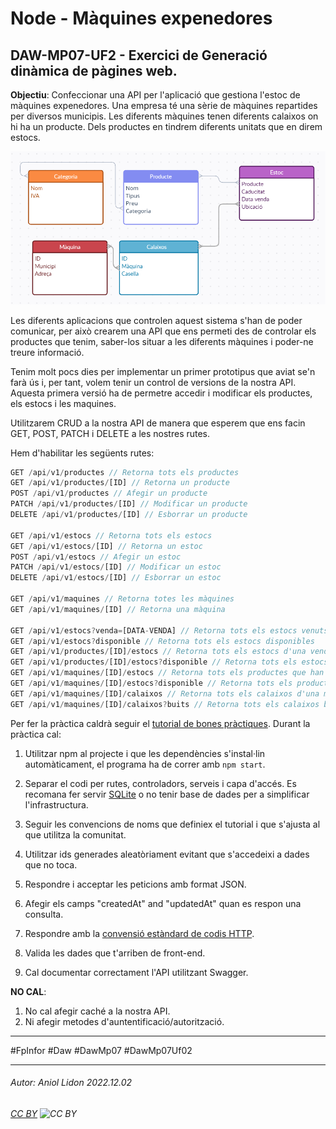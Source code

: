 # Node - Màquines expenedores
## DAW-MP07-UF2 - Exercici de Generació dinàmica de pàgines web.
**Objectiu**: Confeccionar una API per l'aplicació que gestiona l'estoc de màquines expenedores.
Una empresa té una sèrie de màquines repartides per diversos municipis. Les diferents màquines tenen diferents calaixos on hi ha un producte. Dels productes en tindrem diferents unitats que en direm estocs.

![diagrama](diagrama.png)

Les diferents aplicacions que controlen aquest sistema s'han de poder comunicar, per això crearem una API que ens permeti des de controlar els productes que tenim, saber-los situar a les diferents màquines i poder-ne treure informació.

Tenim molt pocs dies per implementar un primer prototipus que aviat se'n farà ús i, per tant, volem tenir un control de versions de la nostra API. Aquesta primera versió ha de permetre accedir i modificar els productes, els estocs i les maquines.

Utilitzarem CRUD a la nostra API de manera que esperem que ens facin GET, POST, PATCH i DELETE a les nostres rutes.

Hem d'habilitar les següents rutes:

```javascript
GET /api/v1/productes // Retorna tots els productes
GET /api/v1/productes/[ID] // Retorna un producte
POST /api/v1/productes // Afegir un producte
PATCH /api/v1/productes/[ID] // Modificar un producte
DELETE /api/v1/productes/[ID] // Esborrar un producte

GET /api/v1/estocs // Retorna tots els estocs
GET /api/v1/estocs/[ID] // Retorna un estoc
POST /api/v1/estocs // Afegir un estoc
PATCH /api/v1/estocs/[ID] // Modificar un estoc
DELETE /api/v1/estocs/[ID] // Esborrar un estoc

GET /api/v1/maquines // Retorna totes les màquines
GET /api/v1/maquines/[ID] // Retorna una màquina

GET /api/v1/estocs?venda=[DATA-VENDA] // Retorna tots els estocs venuts una data.
GET /api/v1/estocs?disponible // Retorna tots els estocs disponibles
GET /api/v1/productes/[ID]/estocs // Retorna tots els estocs d'una venda
GET /api/v1/productes/[ID]/estocs?disponible // Retorna tots els estocs disponibles d'una venda
GET /api/v1/maquines/[ID]/estocs // Retorna tots els productes que han passat per una màquina
GET /api/v1/maquines/[ID]/estocs?disponible // Retorna tots els productes actualment a una màquina
GET /api/v1/maquines/[ID]/calaixos // Retorna tots els calaixos d'una màquina amb el seu contingut actual
GET /api/v1/maquines/[ID]/calaixos?buits // Retorna tots els calaixos buits d'una màquina
```

Per fer la pràctica caldrà seguir el [tutorial de bones pràctiques](https://www.freecodecamp.org/news/rest-api-design-best-practices-build-a-rest-api). Durant la pràctica cal:
1. Utilitzar npm al projecte i que les dependències s'instal·lin automàticament, el programa ha de correr amb `npm start`.

1. Separar el codi per rutes, controladors, serveis i capa d'accés. Es recomana fer servir 
[SQLite](https://www.sqlitetutorial.net/) o no tenir base de dades per a simplificar l'infrastructura.

1. Seguir les convencions de noms que definiex el tutorial i que s'ajusta al que utilitza la comunitat.

1. Utilitzar ids generades aleatòriament evitant que s'accedeixi a dades que no toca.

1. Respondre i acceptar les peticions amb format JSON.

1. Afegir els camps "createdAt" and "updatedAt" quan es respon una consulta.

1. Respondre amb la [convensió estàndard de codis HTTP](https://restfulapi.net/http-status-codes/).

1. Valida les dades que t'arriben de front-end.

1. Cal documentar correctament l'API utilitzant Swagger.

**NO CAL**:
1. No cal afegir caché a la nostra API.
1. Ni afegir metodes d'auntentificació/autorització.

---

#FpInfor #Daw #DawMp07 #DawMp07Uf02

---

###### Autor: Aniol Lidon 2022.12.02
###### [CC BY](https://creativecommons.org/licenses/by/4.0/) ![CC BY](https://licensebuttons.net/l/by/3.0/80x15.png)

